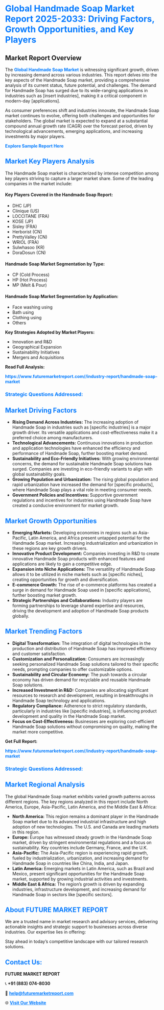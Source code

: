 <h1 style="color: #007BFF;">Global Handmade Soap Market Report 2025-2033: Driving Factors, Growth Opportunities, and Key Players</h1>

<section id="overview">
<h2>Market Report Overview</h2>
<p>The <a href="https://www.futuremarketreport.com//industry-report/handmade-soap-market" style="color: #007BFF; text-decoration: none;"><strong>Global Handmade Soap Market</strong></a> is witnessing significant growth, driven by increasing demand across various industries. This report delves into the key aspects of the Handmade Soap market, providing a comprehensive analysis of its current status, future potential, and challenges. The demand for Handmade Soap has surged due to its wide-ranging applications in industries such as [insert industries], making it a critical component in modern-day [applications].</p>
<p>As consumer preferences shift and industries innovate, the Handmade Soap market continues to evolve, offering both challenges and opportunities for stakeholders. The global market is expected to expand at a substantial compound annual growth rate (CAGR) over the forecast period, driven by technological advancements, emerging applications, and increasing investments by major players.</p>
</section>

<section id="overview">
<p><a href="https://www.futuremarketreport.com//request-sample/reportId=54994" style="color: #007BFF; text-decoration: none;"><strong>Explore Sample Report Here</strong></a></p>
</section>

<section id="key-players">
<h2 style="color: #007BFF;">Market Key Players Analysis</h2>
<p>The Handmade Soap market is characterized by intense competition among key players striving to capture a larger market share. Some of the leading companies in the market include:</p>
<h4>Key Players Covered in the Handmade Soap Report:</h4>
<ul><li>DHC (JP)</li><li>Clinique (US)</li><li>LOCCITANE (FRA)</li><li>KOSE (JP)</li><li>Sisley (FRA)</li><li>Herborist (CN)</li><li>PrettyValley (CN)</li><li>WRIOL (FRA)</li><li>Sulwhasoo (KR)</li><li>DoraDosun (CN)</li></ul>
<h4>Handmade Soap Market Segmentation by Type:</h4>
<ul><li>CP (Cold Process)</li><li>HP (Hot Process)</li><li>MP (Melt &amp; Pour)</li></ul>

<h4>Handmade Soap Market Segmentation by Application:</h4>
<ul><li>Face washing using</li><li>Bath using</li><li>Clothing using</li><li>Others</li></ul>
<p><strong>Key Strategies Adopted by Market Players:</strong></p>
<ul>
<li>Innovation and R&D</li>
<li>Geographical Expansion</li>
<li>Sustainability Initiatives</li>
<li>Mergers and Acquisitions</li>
</ul>
</section>

<section>
<p><strong>Read Full Analysis: </strong></p><a href="https://www.futuremarketreport.com//industry-report/handmade-soap-market" style="color: #007BFF; text-decoration: none;"><strong>https://www.futuremarketreport.com//industry-report/handmade-soap-market</strong></a>
<h3 style="color: #007BFF;">Strategic Questions Addressed:</h3>
</section>

<section id="driving-factors">
<h2 style="color: #007BFF;">Market Driving Factors</h2>
<ul>
<li><strong>Rising Demand Across Industries:</strong> The increasing adoption of Handmade Soap in industries such as [specific industries] is a major growth driver. Its versatile applications and cost-effectiveness make it a preferred choice among manufacturers.</li>
<li><strong>Technological Advancements:</strong> Continuous innovations in production and application technologies have enhanced the efficiency and performance of Handmade Soap, further boosting market demand.</li>
<li><strong>Sustainability and Eco-Friendly Initiatives:</strong> With growing environmental concerns, the demand for sustainable Handmade Soap solutions has surged. Companies are investing in eco-friendly variants to align with global sustainability goals.</li>
<li><strong>Growing Population and Urbanization:</strong> The rising global population and rapid urbanization have increased the demand for [specific products], where Handmade Soap plays a vital role in meeting consumer needs.</li>
<li><strong>Government Policies and Incentives:</strong> Supportive government regulations and incentives for industries using Handmade Soap have created a conducive environment for market growth.</li>
</ul>
</section>

<section id="growth-opportunities">
<h2 style="color: #007BFF;">Market Growth Opportunities</h2>
<ul>
<li><strong>Emerging Markets:</strong> Developing economies in regions such as Asia-Pacific, Latin America, and Africa present untapped potential for the Handmade Soap market. Increasing industrialization and urbanization in these regions are key growth drivers.</li>
<li><strong>Innovative Product Development:</strong> Companies investing in R&D to create innovative Handmade Soap products with enhanced features and applications are likely to gain a competitive edge.</li>
<li><strong>Expansion into Niche Applications:</strong> The versatility of Handmade Soap allows it to be utilized in niche markets such as [specific niches], creating opportunities for growth and diversification.</li>
<li><strong>E-commerce Growth:</strong> The rise of e-commerce platforms has created a surge in demand for Handmade Soap used in [specific applications], further boosting market growth.</li>
<li><strong>Strategic Partnerships and Collaborations:</strong> Industry players are forming partnerships to leverage shared expertise and resources, driving the development and adoption of Handmade Soap products globally.</li>
</ul>
</section>

<section id="trending-factors">
<h2 style="color: #007BFF;">Market Trending Factors</h2>
<ul>
<li><strong>Digital Transformation:</strong> The integration of digital technologies in the production and distribution of Handmade Soap has improved efficiency and customer satisfaction.</li>
<li><strong>Customization and Personalization:</strong> Consumers are increasingly seeking personalized Handmade Soap solutions tailored to their specific needs, prompting companies to offer customizable options.</li>
<li><strong>Sustainability and Circular Economy:</strong> The push towards a circular economy has driven demand for recyclable and reusable Handmade Soap solutions.</li>
<li><strong>Increased Investment in R&D:</strong> Companies are allocating significant resources to research and development, resulting in breakthroughs in Handmade Soap technology and applications.</li>
<li><strong>Regulatory Compliance:</strong> Adherence to strict regulatory standards, particularly in industries like [specific industries], is influencing product development and quality in the Handmade Soap market.</li>
<li><strong>Focus on Cost-Effectiveness:</strong> Businesses are exploring cost-efficient Handmade Soap solutions without compromising on quality, making the market more competitive.</li>
</ul>
</section>

<section>
<p><strong>Get Full Report: </strong></p><a href="https://www.futuremarketreport.com//industry-report/handmade-soap-market" style="color: #007BFF; text-decoration: none;"><strong>https://www.futuremarketreport.com//industry-report/handmade-soap-market</strong></a>
<h3 style="color: #007BFF;">Strategic Questions Addressed:</h3>
</section>


<section id="regional-analysis">
<h2 style="color: #007BFF;">Market Regional Analysis</h2>
<p>The global Handmade Soap market exhibits varied growth patterns across different regions. The key regions analyzed in this report include North America, Europe, Asia-Pacific, Latin America, and the Middle East & Africa:</p>
<ul>
<li><strong>North America:</strong> This region remains a dominant player in the Handmade Soap market due to its advanced industrial infrastructure and high adoption of new technologies. The U.S. and Canada are leading markets in this region.</li>
<li><strong>Europe:</strong> Europe has witnessed steady growth in the Handmade Soap market, driven by stringent environmental regulations and a focus on sustainability. Key countries include Germany, France, and the U.K.</li>
<li><strong>Asia-Pacific:</strong> The Asia-Pacific region is experiencing rapid growth, fueled by industrialization, urbanization, and increasing demand for Handmade Soap in countries like China, India, and Japan.</li>
<li><strong>Latin America:</strong> Emerging markets in Latin America, such as Brazil and Mexico, present significant opportunities for the Handmade Soap market, supported by growing industrial activities and investments.</li>
<li><strong>Middle East & Africa:</strong> The region’s growth is driven by expanding industries, infrastructure development, and increasing demand for Handmade Soap in sectors like [specific sectors].</li>
</ul>
</section>

<footer>
<h2 style="color: #007BFF;">About FUTURE MARKET REPORT</h2>
<p>We are a trusted name in market research and advisory services, delivering actionable insights and strategic support to businesses across diverse industries. Our expertise lies in offering:</p>

<p>Stay ahead in today’s competitive landscape with our tailored research solutions.</p>

<h2 style="color: #007BFF;">Contact Us:</h2>
<p><strong>FUTURE MARKET REPORT</strong></p>
<p>📞 <strong>+91 (883) 074-8030</strong></p>
<p>📧 <strong><a href="mailto:help@futuremarketreport.com" style="color: #007BFF;">help@futuremarketreport.com</a></strong></p>
<p>🌐 <strong><a href="https://www.futuremarketreport.com/" style="color: #007BFF;">Visit Our Website</a></strong></p>
</footer>